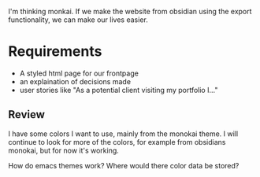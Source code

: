 I'm thinking monkai. If we make the website from obsidian using the export functionality, we can make our lives easier.

# Requirements
- A styled html page for our frontpage
- an explaination of decisions made
- user stories like "As a potential client visiting my portfolio I..."


## Review

I have some colors I want to use, mainly from the monokai theme. I will continue to look for more of the colors, for example from obsidians monokai, but for now it's working.

How do emacs themes work? Where would there color data be stored?
